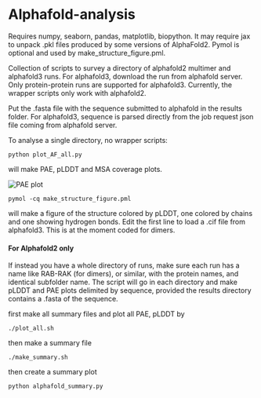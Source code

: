 # Alphafold-analysis

Requires numpy, seaborn, pandas,  matplotlib, biopython. It may require jax to unpack .pkl files produced by some versions of AlphaFold2. Pymol is optional and used by make_structure_figure.pml.

Collection of scripts to survey a directory of alphafold2 multimer and alphafold3 runs. For alphafold3, download the run from alphafold server. Only protein-protein runs are supported for alphafold3. Currently, the wrapper scripts only work with alphafold2.

Put the .fasta file with the sequence submitted to alphafold in the results folder. For alphafold3, sequence is parsed directly from the job request json file coming from alphafold server.

To analyse a single directory, no wrapper scripts:

```
python plot_AF_all.py
```

will make PAE, pLDDT and MSA coverage plots.

![PAE plot](https://i.imgur.com/f41BenC.png)

```
pymol -cq make_structure_figure.pml
```
will make a figure of the structure colored by pLDDT, one colored by chains and one showing hydrogen bonds. Edit the first line to load a .cif file from alphafold3. 
This is at the moment coded for dimers.


#### For Alphafold2 only
If instead you have a whole directory of runs, make sure each run has a name like RAB-RAK (for dimers), or similar, with the protein names, and identical subfolder name.
The script  will go in each directory and make pLDDT and PAE plots delimited by sequence, provided the results directory contains a .fasta of the sequence.

first make all summary files and plot all PAE, pLDDT by

```
./plot_all.sh
```
then make a summary file

```
./make_summary.sh
```
then create a summary plot

```
python alphafold_summary.py
```


